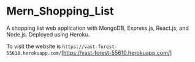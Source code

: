 # Mern_Shopping_List
A shopping list web application with MongoDB, Express.js, React.js, and Node.js. Deployed using Heroku.

To visit the website is `https://vast-forest-55610.herokuapp.com/`[https://vast-forest-55610.herokuapp.com/]

